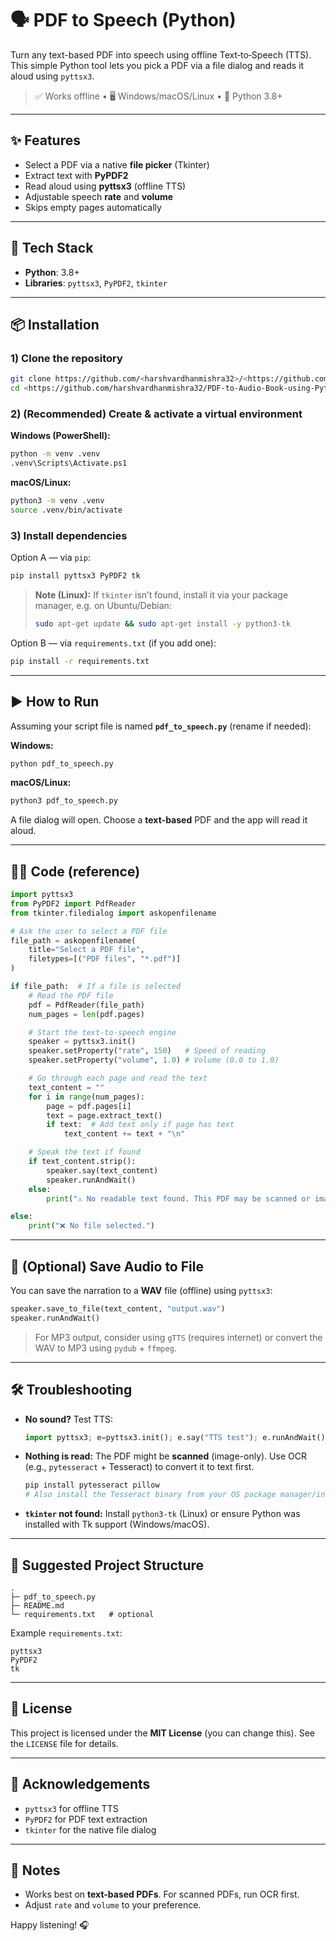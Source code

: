 # 🗣️ PDF to Speech (Python)

Turn any text-based PDF into speech using offline Text‑to‑Speech (TTS).
This simple Python tool lets you pick a PDF via a file dialog and reads it aloud using `pyttsx3`.

> ✅ Works offline • 🖥️ Windows/macOS/Linux • 🐍 Python 3.8+

---

## ✨ Features

* Select a PDF via a native **file picker** (Tkinter)
* Extract text with **PyPDF2**
* Read aloud using **pyttsx3** (offline TTS)
* Adjustable speech **rate** and **volume**
* Skips empty pages automatically

---

## 🧰 Tech Stack

* **Python**: 3.8+
* **Libraries**: `pyttsx3`, `PyPDF2`, `tkinter`

---

## 📦 Installation

### 1) Clone the repository

```bash
git clone https://github.com/<harshvardhanmishra32>/<https://github.com/harshvardhanmishra32/PDF-to-Audio-Book-using-Python.git>.git
cd <https://github.com/harshvardhanmishra32/PDF-to-Audio-Book-using-Python.git>
```

### 2) (Recommended) Create & activate a virtual environment

**Windows (PowerShell):**

```bash
python -m venv .venv
.venv\Scripts\Activate.ps1
```

**macOS/Linux:**

```bash
python3 -m venv .venv
source .venv/bin/activate
```

### 3) Install dependencies

Option A — via `pip`:

```bash
pip install pyttsx3 PyPDF2 tk
```

> **Note (Linux):** If `tkinter` isn’t found, install it via your package manager, e.g. on Ubuntu/Debian:
>
> ```bash
> sudo apt-get update && sudo apt-get install -y python3-tk
> ```

Option B — via `requirements.txt` (if you add one):

```bash
pip install -r requirements.txt
```

---

## ▶️ How to Run

Assuming your script file is named **`pdf_to_speech.py`** (rename if needed):

**Windows:**

```bash
python pdf_to_speech.py
```

**macOS/Linux:**

```bash
python3 pdf_to_speech.py
```

A file dialog will open. Choose a **text-based** PDF and the app will read it aloud.

---

## 🧑‍💻 Code (reference)

```python
import pyttsx3
from PyPDF2 import PdfReader
from tkinter.filedialog import askopenfilename

# Ask the user to select a PDF file
file_path = askopenfilename(
    title="Select a PDF file",
    filetypes=[("PDF files", "*.pdf")]
)

if file_path:  # If a file is selected
    # Read the PDF file
    pdf = PdfReader(file_path)
    num_pages = len(pdf.pages)

    # Start the text-to-speech engine
    speaker = pyttsx3.init()
    speaker.setProperty("rate", 150)   # Speed of reading
    speaker.setProperty("volume", 1.0) # Volume (0.0 to 1.0)

    # Go through each page and read the text
    text_content = ""
    for i in range(num_pages):
        page = pdf.pages[i]
        text = page.extract_text()
        if text:  # Add text only if page has text
            text_content += text + "\n"

    # Speak the text if found
    if text_content.strip():
        speaker.say(text_content)
        speaker.runAndWait()
    else:
        print("⚠️ No readable text found. This PDF may be scanned or image-based.")

else:
    print("❌ No file selected.")
```

---

## 💾 (Optional) Save Audio to File

You can save the narration to a **WAV** file (offline) using `pyttsx3`:

```python
speaker.save_to_file(text_content, "output.wav")
speaker.runAndWait()
```

> For MP3 output, consider using `gTTS` (requires internet) or convert the WAV to MP3 using `pydub` + `ffmpeg`.

---

## 🛠️ Troubleshooting

* **No sound?** Test TTS:

  ```python
  import pyttsx3; e=pyttsx3.init(); e.say("TTS test"); e.runAndWait()
  ```
* **Nothing is read:** The PDF might be **scanned** (image-only). Use OCR (e.g., `pytesseract` + Tesseract) to convert it to text first.

  ```bash
  pip install pytesseract pillow
  # Also install the Tesseract binary from your OS package manager/installer
  ```
* **`tkinter` not found:** Install `python3-tk` (Linux) or ensure Python was installed with Tk support (Windows/macOS).

---

## 📁 Suggested Project Structure

```
.
├─ pdf_to_speech.py
├─ README.md
└─ requirements.txt   # optional
```

Example `requirements.txt`:

```
pyttsx3
PyPDF2
tk
```

---

## 📜 License

This project is licensed under the **MIT License** (you can change this). See the `LICENSE` file for details.

---

## 🙌 Acknowledgements

* `pyttsx3` for offline TTS
* `PyPDF2` for PDF text extraction
* `tkinter` for the native file dialog

---

## 📣 Notes

* Works best on **text-based PDFs**. For scanned PDFs, run OCR first.
* Adjust `rate` and `volume` to your preference.

Happy listening! 🎧

